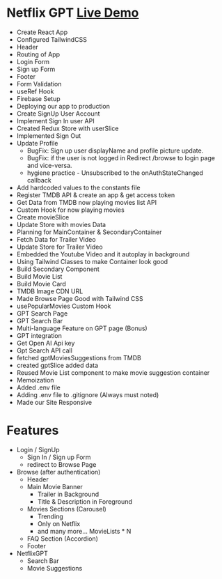 # Netflix GPT [Live Demo](https://netflixgpt-c715e.web.app/)

- Create React App
- Configured TailwindCSS
- Header
- Routing of App
- Login Form
- Sign up Form
- Footer
- Form Validation
- useRef Hook
- Firebase Setup
- Deploying our app to production
- Create SignUp User Account
- Implement Sign In user API
- Created Redux Store with userSlice
- Implemented Sign Out
- Update Profile
    - BugFix: Sign up user displayName and profile picture update.
    - BugFix: if the user is not logged in Redirect /browse to login page and vice-versa.
    - hygiene practice - Unsubscribed to the onAuthStateChanged callback
- Add hardcoded values to the constants file
- Register TMDB API & create an app & get access token
- Get Data from TMDB now playing movies list API
- Custom Hook for now playing movies
- Create movieSlice
- Update Store with movies Data
- Planning for MainContainer & SecondaryContainer
- Fetch Data for Trailer Video
- Update Store for Trailer Video
- Embedded the Youtube Video and it autoplay in background
- Using Tailwind Classes to make Container look good 
- Build Secondary Component
- Build Movie List
- Build Movie Card
- TMDB Image CDN URL
- Made Browse Page Good with Tailwind CSS
- usePopularMovies Custom Hook
- GPT Search Page
- GPT Search Bar
- Multi-language Feature on GPT page (Bonus)
- GPT integration
 - Get Open AI Api key
 - Gpt Search API call
 - fetched gptMoviesSuggestions from TMDB
 - created gptSlice added data
- Reused Movie List component to make movie suggestion container
- Memoization
- Added .env file
- Adding .env file to .gitignore (Always must noted)
- Made our Site Responsive



# Features
- Login / SignUp
    - Sign In / Sign up Form
    - redirect to Browse Page
- Browse (after authentication)
    - Header
    - Main Movie Banner
        - Trailer in Background
        - Title & Description in Foreground
    - Movies Sections (Carousel)
        - Trending
        - Only on Netflix
        - and many more... MovieLists * N 
    - FAQ Section (Accordion)
    - Footer
- NetflixGPT
    - Search Bar
    - Movie Suggestions    
